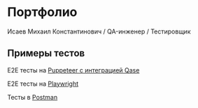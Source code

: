 # Портфолио

Исаев Михаил Константинович / QA-инженер / Тестировщик

## Примеры тестов

E2E тесты на [Puppeteer с интеграцией Qase](./puppeteer-qase)

E2E тесты на [Playwright](./playwright)

Тесты в [Postman]()
